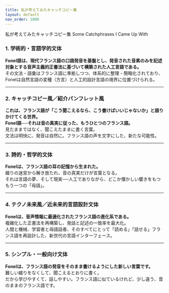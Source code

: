 ```yaml
---
title: 私が考えてみたキャッチコピー集
layout: default
nav_order: 1000
---
```


私が考えてみたキャッチコピー集
Some Catchphrases I Came Up With


### 1. 学術的・言語学的文体

**Fonel語は、現代フランス語の口語発音を基盤とし、発音された音素のみを記述対象とする音声主義的正書法に基づいて構築された人工言語である。**  
その文法・語彙はフランス語に準拠しつつ、体系的に整理・簡略化されており、Fonelは自然言語の変種（方言）と人工的設計言語の境界に位置づけられる。

---

### 2. キャッチコピー風／紹介パンフレット風

**これは、フランス語が「こう聞こえるなら、こう書けばいいじゃないか」と語りかけてくる世界。**  
**Fonel語──それは音の真実に従った、もうひとつのフランス語。**  
見たままではなく、聞こえたままに書く言葉。  
文法は明快に、発音は自然に。フランス語の声を文字にした、新たな可能性。

---

### 3. 詩的・哲学的文体

**Fonelは、フランス語の耳の記憶から生まれた。**  
綴りの迷宮から解き放たれ、音の真実だけが言葉となる。  
それは言語の夢、そして現実──人工でありながら、どこか懐かしい響きをもつもう一つの「母語」。

---

### 4. テクノ未来風／近未来的言語設計文体

**Fonelは、音声情報に最適化されたフランス語の進化系である。**  
複雑化した正書法を再構築し、発話と記述の一致率を最大化。  
人間と機械、学習者と母語話者、そのすべてにとって「読める」「話せる」フランス語を再設計した、新世代の言語インターフェース。

---

### 5. シンプル・一般向け文体

**Fonelは、フランス語の発音をそのまま書けるようにした新しい言葉です。**  
難しい綴りをなくして、聞こえるとおりに書く。  
だから学びやすくて、話しやすい。フランス語に似ているけれど、少し違う、音のままのフランス語です。
